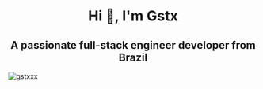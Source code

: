 <h1 align="center">Hi 👋, I'm Gstx</h1>
<h2 align="center">A passionate full-stack engineer developer from Brazil</h2>
<p><img align="center" src="https://github-readme-streak-stats.herokuapp.com/?user=gstxxx&" alt="gstxxx" /></p>
